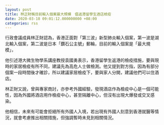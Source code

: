```yaml
---
layout: post
title: 林正財稱目前輸入個案最大規模　倡返港留學生酒店檢疫
date: 2020-03-18 09:01:12.000000000 +08:00
categories: rss
---
```


行政會議成員林正財認為，香港正面對「第三波」新型肺炎輸入個案，第一波是湖北輸入個案，第二波是日本「鑽石公主號」郵輪，目前的輸入個案是「最大規模」，

他引述港大微生物學系講座教授袁國勇表示，香港留學生返港的檢疫措施，要與現時的家居檢疫有所不同，建議先為高危人士做檢測。他又提到對方指，因為有部分個案一段時間後才確診，所以建議家居檢疫下，要與家人分開，建議他們可以住酒店。

林正財又說，曾與專家商討，亦參考外國經驗，發現酒店作為檢疫中心是一個可能性，因為外國將酒店用作檢疫中心，甚至隔離中心，但沒有出現大爆發或交叉感染。

他相信，未來有可能會拒絕所有外國人入境，若出現有外國人刻意到香港就醫等情況，就會考慮推出相關措施，但強調暫時未見到相關情況。
